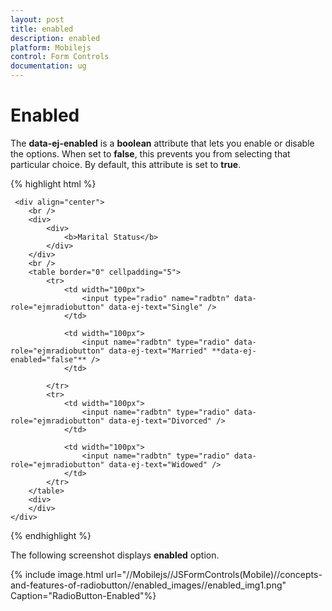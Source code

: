 ```yaml
---
layout: post
title: enabled
description: enabled
platform: Mobilejs
control: Form Controls
documentation: ug
---
```


# Enabled

The **data-ej-enabled** is a **boolean** attribute that lets you enable or disable the options. When set to **false**, this prevents you from selecting that particular choice. By default, this attribute is set to **true**.

{% highlight html %}


     <div align="center">
        <br />
        <div>
            <div>
                <b>Marital Status</b>
            </div>
        </div>
        <br />
        <table border="0" cellpadding="5">
            <tr>
                <td width="100px">
                    <input type="radio" name="radbtn" data-role="ejmradiobutton" data-ej-text="Single" />
                </td>

                <td width="100px">
                    <input name="radbtn" type="radio" data-role="ejmradiobutton" data-ej-text="Married" **data-ej-enabled="false"** />
                </td>

            </tr>
            <tr>
                <td width="100px">
                    <input name="radbtn" type="radio" data-role="ejmradiobutton" data-ej-text="Divorced" />
                </td>

                <td width="100px">
                    <input name="radbtn" type="radio" data-role="ejmradiobutton" data-ej-text="Widowed" />
                </td>
            </tr>
        </table>
        <div>
        </div>
    </div>


{% endhighlight %}



The following screenshot displays **enabled** option.

{% include image.html url="//Mobilejs//JSFormControls(Mobile)//concepts-and-features-of-radiobutton//enabled_images//enabled_img1.png" Caption="RadioButton-Enabled"%}

